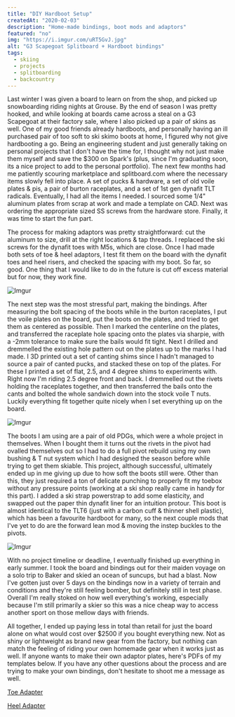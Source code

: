 ```yaml
---
title: "DIY Hardboot Setup"
createdAt: "2020-02-03"
description: "Home-made bindings, boot mods and adaptors"
featured: "no"
img: "https://i.imgur.com/uRT5GvJ.jpg"
alt: "G3 Scapegoat Splitboard + Hardboot bindings"
tags:
  - skiing
  - projects
  - splitboarding
  - backcountry
---
```


Last winter I was given a board to learn on from the shop, and picked up snowboarding riding nights at Grouse. By the end of season I was pretty hooked, and while looking at boards came across a steal on a G3 Scapegoat at their factory sale, where I also picked up a pair of skins as well. One of my good friends already hardboots, and personally having an ill purchased pair of too soft to ski skimo boots at home, I figured why not give hardbooting a go. Being an engineering student and just generally taking on personal projects that I don't have the time for, I thought why not just make them myself and save the $300 on Spark's (plus, since I'm graduating soon, its a nice project to add to the personal portfolio). The next few months had me patiently scouring marketplace and splitboard.com where the necessary items slowly fell into place. A set of pucks & hardware, a set of old voile plates & pis, a pair of burton raceplates, and a set of 1st gen dynafit TLT radicals. Eventually, I had all the items I needed. I sourced some 1/4" aluminum plates from scrap at work and made a template on CAD. Next was ordering the appropriate sized SS screws from the hardware store. Finally, it was time to start the fun part.

The process for making adaptors was pretty straightforward: cut the aluminum to size, drill at the right locations & tap threads. I replaced the ski screws for the dynafit toes with M5s, which are close. Once I had made both sets of toe & heel adaptors, I test fit them on the board with the dynafit toes and heel risers, and checked the spacing with my boot. So far, so good. One thing that I would like to do in the future is cut off excess material but for now, they work fine.

![Imgur](https://i.imgur.com/0iltMgc.jpg)

The next step was the most stressful part, making the bindings. After measuring the bolt spacing of the boots while in the burton raceplates, I put the voile plates on the board, put the boots on the plates, and tried to get them as centered as possible. Then I marked the centerline on the plates, and transferred the raceplate hole spacing onto the plates via sharpie, with a -2mm tolerance to make sure the bails would fit tight. Next I drilled and dremmelled the existing hole pattern out on the plates up to the marks I had made. I 3D printed out a set of canting shims since I hadn't managed to source a pair of canted pucks, and stacked these on top of the plates. For these I printed a set of flat, 2.5, and 4 degree shims to experiments with. Right now I'm riding 2.5 degree front and back. I dremmelled out the rivets holding the raceplates together, and then transferred the bails onto the cants and bolted the whole sandwich down into the stock voile T nuts. Luckily everything fit together quite nicely when I set everything up on the board.

![Imgur](https://i.imgur.com/yBKuqqs.jpg)

The boots I am using are a pair of old PDGs, which were a whole project in themselves. When I bought them it turns out the rivets in the pivot had ovalled themselves out so I had to do a full pivot rebuild using my own bushing & T nut system which I had designed the season before while trying to get them skiable. This project, although successful, ultimately ended up in me giving up due to how soft the boots still were. Other than this, they just required a ton of delicate punching to properly fit my toebox without any pressure points (working at a ski shop really came in handy for this part). I added a ski strap powerstrap to add some elasticity, and swapped out the paper thin dynafit liner for an intuition protour. This boot is almost identical to the TLT6 (just with a carbon cuff & thinner shell plastic), which has been a favourite hardboot for many, so the next couple mods that I've yet to do are the forward lean mod & moving the instep buckles to the pivots.

![Imgur](https://i.imgur.com/smLZOSz.jpg)

With no project timeline or deadline, I eventually finished up everything in early summer. I took the board and bindings out for their maiden voyage on a solo trip to Baker and skied an ocean of suncups, but had a blast. Now I've gotten just over 5 days on the bindings now in a variety of terrain and conditions and they're still feeling bomber, but definitely still in test phase. Overall I'm really stoked on how well everything's working, especially because I'm still primarily a skier so this was a nice cheap way to access another sport on those mellow days with friends.

All together, I ended up paying less in total than retail for just the board alone on what would cost over $2500 if you bought everything new. Not as shiny or lightweight as brand new gear from the factory, but nothing can match the feeling of riding your own homemade gear when it works just as well. If anyone wants to make their own adaptor plates, here's PDFs of my templates below. If you have any other questions about the process and are trying to make your own bindings, don't hesitate to shoot me a message as well.

<a class="navbar-item underline" href="/download/toe-adapter.pdf" target="_blank">Toe Adapter</a>

<a class="navbar-item underline" href="/download/heel-adapter.pdf" target="_blank">Heel Adapter</a>
